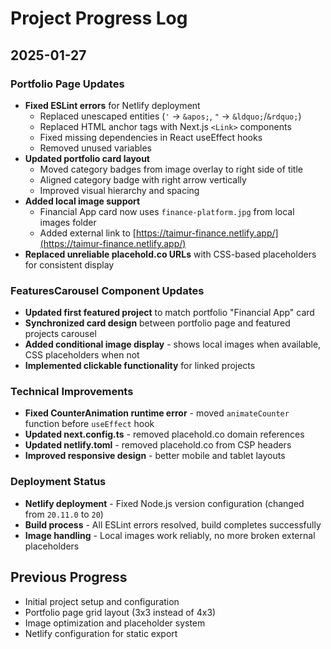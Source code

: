# Project Progress Log

## 2025-01-27

### Portfolio Page Updates
- **Fixed ESLint errors** for Netlify deployment
  - Replaced unescaped entities (`'` → `&apos;`, `"` → `&ldquo;`/`&rdquo;`)
  - Replaced HTML anchor tags with Next.js `<Link>` components
  - Fixed missing dependencies in React useEffect hooks
  - Removed unused variables
- **Updated portfolio card layout**
  - Moved category badges from image overlay to right side of title
  - Aligned category badge with right arrow vertically
  - Improved visual hierarchy and spacing
- **Added local image support**
  - Financial App card now uses `finance-platform.jpg` from local images folder
  - Added external link to [https://taimur-finance.netlify.app/](https://taimur-finance.netlify.app/)
- **Replaced unreliable placehold.co URLs** with CSS-based placeholders for consistent display

### FeaturesCarousel Component Updates
- **Updated first featured project** to match portfolio "Financial App" card
- **Synchronized card design** between portfolio page and featured projects carousel
- **Added conditional image display** - shows local images when available, CSS placeholders when not
- **Implemented clickable functionality** for linked projects

### Technical Improvements
- **Fixed CounterAnimation runtime error** - moved `animateCounter` function before `useEffect` hook
- **Updated next.config.ts** - removed placehold.co domain references
- **Updated netlify.toml** - removed placehold.co from CSP headers
- **Improved responsive design** - better mobile and tablet layouts

### Deployment Status
- **Netlify deployment** - Fixed Node.js version configuration (changed from `20.11.0` to `20`)
- **Build process** - All ESLint errors resolved, build completes successfully
- **Image handling** - Local images work reliably, no more broken external placeholders

## Previous Progress
- Initial project setup and configuration
- Portfolio page grid layout (3x3 instead of 4x3)
- Image optimization and placeholder system
- Netlify configuration for static export
